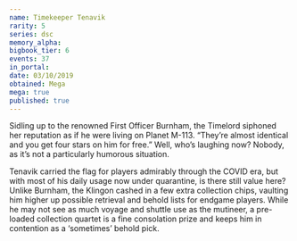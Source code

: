 ```yaml
---
name: Timekeeper Tenavik
rarity: 5
series: dsc
memory_alpha:
bigbook_tier: 6
events: 37
in_portal:
date: 03/10/2019
obtained: Mega
mega: true
published: true
---
```


Sidling up to the renowned First Officer Burnham, the Timelord siphoned her reputation as if he were living on Planet M-113. “They’re almost identical and you get four stars on him for free.” Well, who’s laughing now? Nobody, as it’s not a particularly humorous situation.

Tenavik carried the flag for players admirably through the COVID era, but with most of his daily usage now under quarantine, is there still value here? Unlike Burnham, the Klingon cashed in a few extra collection chips, vaulting him higher up possible retrieval and behold lists for endgame players. While he may not see as much voyage and shuttle use as the mutineer, a pre-loaded collection quartet is a fine consolation prize and keeps him in contention as a ‘sometimes’ behold pick.
